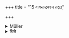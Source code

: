 +++
title = "15 वाक्सन्द्रवश्च तद्वत्"

+++

<details><summary>Müller</summary>

The movement of the voice is the same.

#####  Commentary

In the three cases mentioned before, the voice moves quickly, when the words are to be pronounced high; slowly, when low; and measuredly, when neither loud nor low.
</details>

<details><summary>थिते</summary>

वाक्सन्द्रवश्च तद्वत् १५
</details>
